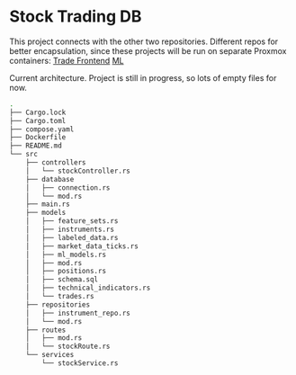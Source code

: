 # Stock Trading DB 

This project connects with the other two repositories. Different repos for better encapsulation, since these projects will be run on separate Proxmox containers: 
[Trade Frontend](https://github.com/sudo-JP/Stock-Trading-Trade)
[ML](https://github.com/sudo-JP/Stock-Trading-ML)

Current architecture. Project is still in progress, so lots of empty files for now.
```bash
.
├── Cargo.lock
├── Cargo.toml
├── compose.yaml
├── Dockerfile
├── README.md
└── src
    ├── controllers
    │   └── stockController.rs
    ├── database
    │   ├── connection.rs
    │   └── mod.rs
    ├── main.rs
    ├── models
    │   ├── feature_sets.rs
    │   ├── instruments.rs
    │   ├── labeled_data.rs
    │   ├── market_data_ticks.rs
    │   ├── ml_models.rs
    │   ├── mod.rs
    │   ├── positions.rs
    │   ├── schema.sql
    │   ├── technical_indicators.rs
    │   └── trades.rs
    ├── repositories
    │   ├── instrument_repo.rs
    │   └── mod.rs
    ├── routes
    │   ├── mod.rs
    │   └── stockRoute.rs
    └── services
        └── stockService.rs
```
